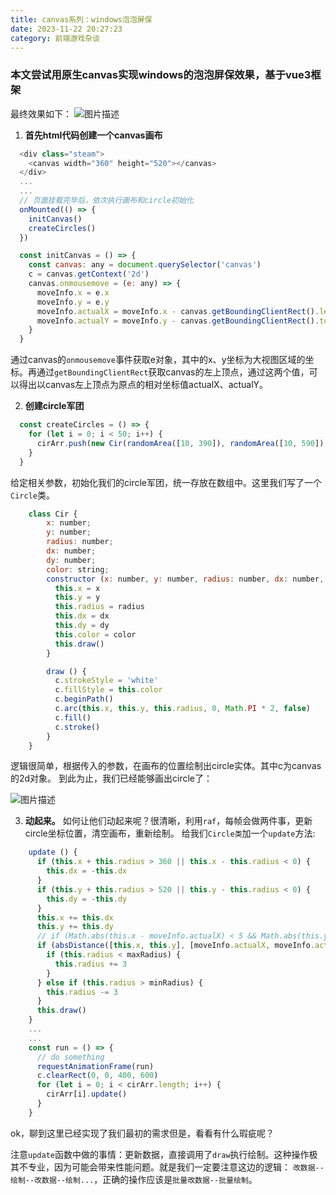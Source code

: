```yaml
---
title: canvas系列：windows泡泡屏保
date: 2023-11-22 20:27:23
category: 前端游戏杂谈
---
```


### 本文尝试用原生canvas实现windows的泡泡屏保效果，基于vue3框架
最终效果如下：
<img src="/img/steam.gif" alt="图片描述">

1. **首先html代码创建一个canvas画布**
```javascript
  <div class="steam">
    <canvas width="360" height="520"></canvas>
  </div>
  ...
  ...
  // 页面挂载完毕后，依次执行画布和circle初始化
  onMounted(() => {
    initCanvas()
    createCircles()
  })

  const initCanvas = () => {
    const canvas: any = document.querySelector('canvas')
    c = canvas.getContext('2d')
    canvas.onmousemove = (e: any) => {
      moveInfo.x = e.x
      moveInfo.y = e.y
      moveInfo.actualX = moveInfo.x - canvas.getBoundingClientRect().left
      moveInfo.actualY = moveInfo.y - canvas.getBoundingClientRect().top
    }
  }

```
通过canvas的`onmousemove`事件获取e对象，其中的x、y坐标为大视图区域的坐标。再通过`getBoundingClientRect`获取canvas的左上顶点，通过这两个值，可以得出以canvas左上顶点为原点的相对坐标值actualX、actualY。

2. **创建circle军团**
```javascript
  const createCircles = () => {
    for (let i = 0; i < 50; i++) {
      cirArr.push(new Cir(randomArea([10, 390]), randomArea([10, 590]), randomArea([1, 10]), Math.random() * 1, Math.random() * 1, colors[parseInt(Math.random() * (colors.length + 1) as any)]))
    }
  }
```
给定相关参数，初始化我们的circle军团，统一存放在数组中。这里我们写了一个`Circle`类。

```javascript
    class Cir {
        x: number;
        y: number;
        radius: number;
        dx: number;
        dy: number;
        color: string;
        constructor (x: number, y: number, radius: number, dx: number, dy: number, color: string) {
          this.x = x
          this.y = y
          this.radius = radius
          this.dx = dx
          this.dy = dy
          this.color = color
          this.draw()
        }

        draw () {
          c.strokeStyle = 'white'
          c.fillStyle = this.color
          c.beginPath()
          c.arc(this.x, this.y, this.radius, 0, Math.PI * 2, false)
          c.fill()
          c.stroke()
        }
    }
```
逻辑很简单，根据传入的参数，在画布的位置绘制出circle实体。其中c为canvas的2d对象。
到此为止，我们已经能够画出circle了：

<img src="/img/steam2.png" alt="图片描述">

3. **动起来。**
如何让他们动起来呢？很清晰，利用`raf`，每帧会做两件事，更新circle坐标位置，清空画布，重新绘制。
给我们`Circle类`加一个`update`方法:
```javascript
    update () {
      if (this.x + this.radius > 360 || this.x - this.radius < 0) {
        this.dx = -this.dx
      }
      if (this.y + this.radius > 520 || this.y - this.radius < 0) {
        this.dy = -this.dy
      }
      this.x += this.dx
      this.y += this.dy
      // if (Math.abs(this.x - moveInfo.actualX) < 5 && Math.abs(this.y - moveInfo.actualY) < 5) {
      if (absDistance([this.x, this.y], [moveInfo.actualX, moveInfo.actualY]) < this.radius) {
        if (this.radius < maxRadius) {
          this.radius += 3
        }
      } else if (this.radius > minRadius) {
        this.radius -= 3
      }
      this.draw()
    }
    ...
    ...
    const run = () => {
      // do something
      requestAnimationFrame(run)
      c.clearRect(0, 0, 400, 600)
      for (let i = 0; i < cirArr.length; i++) {
        cirArr[i].update()
      }
    }
```
ok，聊到这里已经实现了我们最初的需求但是，看看有什么瑕疵呢？

注意`update`函数中做的事情：更新数据，直接调用了`draw`执行绘制。这种操作极其不专业，因为可能会带来性能问题。就是我们一定要注意这边的逻辑： `改数据--绘制--改数据--绘制...`，正确的操作应该是`批量改数据--批量绘制`。





